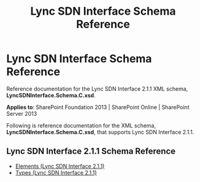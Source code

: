 ﻿---
title: Lync SDN Interface Schema Reference
TOCTitle: Lync SDN Interface Schema Reference
ms:assetid: 553e325e-d48a-4e7b-b7ac-042f87253ed8
ms:mtpsurl: https://msdn.microsoft.com/library/Dn912673(v=office.15)
ms:contentKeyID: 64126842
ms.date: 02/16/2015
mtps_version: v=office.15
---

# Lync SDN Interface Schema Reference

Reference documentation for the Lync SDN Interface 2.1.1 XML schema, **LyncSDNInterface.Schema.C.xsd**.

**Applies to**: SharePoint Foundation 2013 | SharePoint Online | SharePoint Server 2013

Following is reference documentation for the XML schema, **LyncSDNInterface.Schema.C.xsd**, that supports Lync SDN Interface 2.1.1.

## Lync SDN Interface 2.1.1 Schema Reference

- [Elements (Lync SDN Interface 2.1.1)](elements-lync-sdn-interface-2-1-1.md)
- [Types (Lync SDN Interface 2.1.1)](types-lync-sdn-interface-2-1-1.md)

